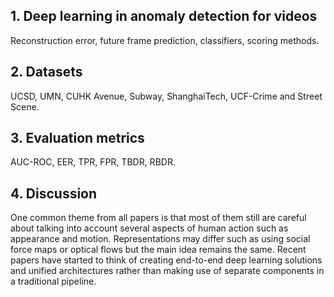 <h2>1. Deep learning in anomaly detection for videos</h2>
Reconstruction error, future frame prediction, classifiers, scoring methods.
<h2>2. Datasets</h2>
UCSD, UMN, CUHK Avenue, Subway, ShanghaiTech, UCF-Crime and Street Scene.
<h2>3. Evaluation metrics</h2>
AUC-ROC, EER, TPR, FPR, TBDR, RBDR.
<h2>4. Discussion</h2>
One common theme from all papers is that most of them still are careful about talking into account several aspects of human action such as appearance and motion. Representations may differ such as using social force maps or optical flows but the main idea remains the same. Recent papers have started to think of creating end-to-end deep learning solutions and unified architectures rather than making use of separate components in a traditional pipeline. 